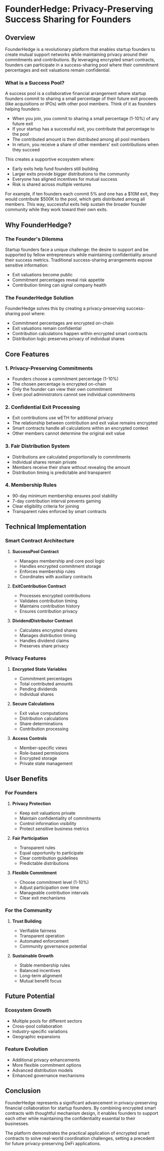 # FounderHedge: Privacy-Preserving Success Sharing for Founders

## Overview

FounderHedge is a revolutionary platform that enables startup founders to create mutual support networks while maintaining privacy around their commitments and contributions. By leveraging encrypted smart contracts, founders can participate in a success-sharing pool where their commitment percentages and exit valuations remain confidential.

### What is a Success Pool?

A success pool is a collaborative financial arrangement where startup founders commit to sharing a small percentage of their future exit proceeds (like acquisitions or IPOs) with other pool members. Think of it as founders helping founders:

- When you join, you commit to sharing a small percentage (1-10%) of any future exit
- If your startup has a successful exit, you contribute that percentage to the pool
- The contributed amount is then distributed among all pool members
- In return, you receive a share of other members' exit contributions when they succeed

This creates a supportive ecosystem where:

- Early exits help fund founders still building
- Larger exits provide bigger distributions to the community
- Everyone has aligned incentives for mutual success
- Risk is shared across multiple ventures

For example, if ten founders each commit 5% and one has a $10M exit, they would contribute $500K to the pool, which gets distributed among all members. This way, successful exits help sustain the broader founder community while they work toward their own exits.

## Why FounderHedge?

### The Founder's Dilemma

Startup founders face a unique challenge: the desire to support and be supported by fellow entrepreneurs while maintaining confidentiality around their success metrics. Traditional success-sharing arrangements expose sensitive information:

- Exit valuations become public
- Commitment percentages reveal risk appetite
- Contribution timing can signal company health

### The FounderHedge Solution

FounderHedge solves this by creating a privacy-preserving success-sharing pool where:

- Commitment percentages are encrypted on-chain
- Exit valuations remain confidential
- Contribution calculations happen within encrypted smart contracts
- Distribution logic preserves privacy of individual shares

## Core Features

### 1. Privacy-Preserving Commitments

- Founders choose a commitment percentage (1-10%)
- The chosen percentage is encrypted on-chain
- Only the founder can view their own commitment
- Even pool administrators cannot see individual commitments

### 2. Confidential Exit Processing

- Exit contributions use wETH for additional privacy
- The relationship between contribution and exit value remains encrypted
- Smart contracts handle all calculations within an encrypted context
- Other members cannot determine the original exit value

### 3. Fair Distribution System

- Distributions are calculated proportionally to commitments
- Individual shares remain private
- Members receive their share without revealing the amount
- Distribution timing is predictable and transparent

### 4. Membership Rules

- 90-day minimum membership ensures pool stability
- 7-day contribution interval prevents gaming
- Clear eligibility criteria for joining
- Transparent rules enforced by smart contracts

## Technical Implementation

### Smart Contract Architecture

1. **SuccessPool Contract**

   - Manages membership and core pool logic
   - Handles encrypted commitment storage
   - Enforces membership rules
   - Coordinates with auxiliary contracts

2. **ExitContribution Contract**

   - Processes encrypted contributions
   - Validates contribution timing
   - Maintains contribution history
   - Ensures contribution privacy

3. **DividendDistributor Contract**
   - Calculates encrypted shares
   - Manages distribution timing
   - Handles dividend claims
   - Preserves share privacy

### Privacy Features

1. **Encrypted State Variables**

   - Commitment percentages
   - Total contributed amounts
   - Pending dividends
   - Individual shares

2. **Secure Calculations**

   - Exit value computations
   - Distribution calculations
   - Share determinations
   - Contribution processing

3. **Access Controls**
   - Member-specific views
   - Role-based permissions
   - Encrypted storage
   - Private state management

## User Benefits

### For Founders

1. **Privacy Protection**

   - Keep exit valuations private
   - Maintain confidentiality of commitments
   - Control information visibility
   - Protect sensitive business metrics

2. **Fair Participation**

   - Transparent rules
   - Equal opportunity to participate
   - Clear contribution guidelines
   - Predictable distributions

3. **Flexible Commitment**
   - Choose commitment level (1-10%)
   - Adjust participation over time
   - Manageable contribution intervals
   - Clear exit mechanisms

### For the Community

1. **Trust Building**

   - Verifiable fairness
   - Transparent operation
   - Automated enforcement
   - Community governance potential

2. **Sustainable Growth**
   - Stable membership rules
   - Balanced incentives
   - Long-term alignment
   - Mutual benefit focus

## Future Potential

### Ecosystem Growth

- Multiple pools for different sectors
- Cross-pool collaboration
- Industry-specific variations
- Geographic expansions

### Feature Evolution

- Additional privacy enhancements
- More flexible commitment options
- Advanced distribution models
- Enhanced governance mechanisms

## Conclusion

FounderHedge represents a significant advancement in privacy-preserving financial collaboration for startup founders. By combining encrypted smart contracts with thoughtful mechanism design, it enables founders to support each other while maintaining the confidentiality essential to their businesses.

The platform demonstrates the practical application of encrypted smart contracts to solve real-world coordination challenges, setting a precedent for future privacy-preserving DeFi applications.
